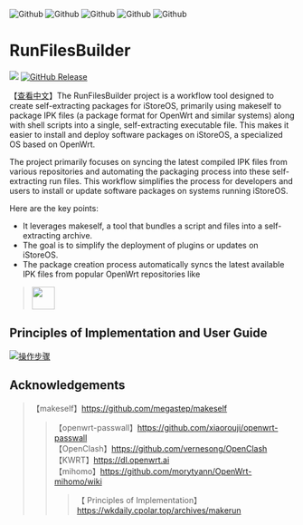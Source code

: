 ![Github](https://img.shields.io/badge/Passwall.run-123456?logo=github&logoColor=fff&labelColor=green&style=for-the-badge) ![Github](https://img.shields.io/badge/openclash.run-123456?logo=github&logoColor=fff&labelColor=red&style=for-the-badge) ![Github](https://img.shields.io/badge/SSRP.run-123456?logo=github&logoColor=fff&labelColor=blue&style=for-the-badge) ![Github](https://img.shields.io/badge/passwall2.run-123456?logo=github&logoColor=fff&labelColor=AB5ED8&style=for-the-badge) ![Github](https://img.shields.io/badge/mihomo.run-123456?logo=github&logoColor=fff&labelColor=yellow&style=for-the-badge) 
# RunFilesBuilder 
<img src="https://img.shields.io/github/downloads/wukongdaily/RunFilesBuilder/total.svg?style=for-the-badge&color=32C955"/>  [![GitHub Release](https://img.shields.io/github/v/release/wukongdaily/RunFilesBuilder?style=for-the-badge&logoColor=green&color=%23E1A8CD)](https://github.com/wukongdaily/RunFilesBuilder/releases)

【[查看中文](https://github.com/wukongdaily/RunFilesBuilder/raw/refs/heads/master/README.md)】The RunFilesBuilder project is a workflow tool designed to create self-extracting packages for iStoreOS, primarily using makeself to package IPK files (a package format for OpenWrt and similar systems) along with shell scripts into a single, self-extracting executable file. This makes it easier to install and deploy software packages on iStoreOS, a specialized OS based on OpenWrt.

The project primarily focuses on syncing the latest compiled IPK files from various repositories and automating the packaging process into these self-extracting run files. This workflow simplifies the process for developers and users to install or update software packages on systems running iStoreOS.

Here are the key points:

- It leverages makeself, a tool that bundles a script and files into a self-extracting archive.
- The goal is to simplify the deployment of plugins or updates on iStoreOS.
- The package creation process automatically syncs the latest available IPK files from popular OpenWrt repositories like



> <img src="https://github.com/user-attachments/assets/3f5dabba-1efa-4e67-bf5b-86a27c114902" height=40>

## Principles of Implementation and User Guide
[![操作步骤](https://img.shields.io/badge/YouTube-123456?logo=youtube&labelColor=ff0000)](https://youtu.be/o0TN8LV01i4)

## Acknowledgements
> 【makeself】https://github.com/megastep/makeself
> > 【openwrt-passwall】https://github.com/xiaorouji/openwrt-passwall<br>
> > 【OpenClash】https://github.com/vernesong/OpenClash<br>
> > 【KWRT】https://dl.openwrt.ai<br>
> > 【mihomo】https://github.com/morytyann/OpenWrt-mihomo/wiki<br>
> > > 【 Principles of Implementation】https://wkdaily.cpolar.top/archives/makerun


